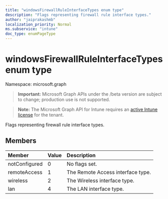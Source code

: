 ```yaml
---
title: "windowsFirewallRuleInterfaceTypes enum type"
description: "Flags representing firewall rule interface types."
author: "jaiprakashmb"
localization_priority: Normal
ms.subservice: "intune"
doc_type: enumPageType
---
```


# windowsFirewallRuleInterfaceTypes enum type

Namespace: microsoft.graph

> **Important:** Microsoft Graph APIs under the /beta version are subject to change; production use is not supported.

> **Note:** The Microsoft Graph API for Intune requires an [active Intune license](https://go.microsoft.com/fwlink/?linkid=839381) for the tenant.

Flags representing firewall rule interface types.

## Members
|Member|Value|Description|
|:---|:---|:---|
|notConfigured|0|No flags set.|
|remoteAccess|1|The Remote Access interface type.|
|wireless|2|The Wireless interface type.|
|lan|4|The LAN interface type.|